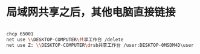 # 局域网共享之后，其他电脑直接链接

```bash

chcp 65001
net use \\DESKTOP-COMPUTER\共享工作台 /delete
net use Z: \\DESKTOP-COMPUTER\drsb共享工作台 /user:DESKTOP-0MSDM4D\user password
```
